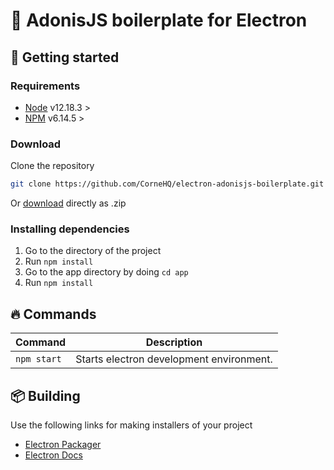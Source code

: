 # 📘 AdonisJS boilerplate for Electron

## 🔧 Getting started

### Requirements
- [Node](https://nodejs.org/) v12.18.3 >
- [NPM](https://www.npmjs.com/) v6.14.5 >

### Download
Clone the repository
```sh
git clone https://github.com/CorneHQ/electron-adonisjs-boilerplate.git
```
Or [download](https://github.com/CorneHQ/electron-adonisjs-boilerplate/archive/master.zip) directly as .zip

### Installing dependencies
1. Go to the directory of the project
2. Run `npm install`
3. Go to the app directory by doing `cd app`
4. Run `npm install`

## 🔥 Commands
| Command | Description |
| ------ | ------ |
| `npm start` | Starts electron development environment. |

## 📦 Building
Use the following links for making installers of your project
- [Electron Packager](https://github.com/electron/electron-packager)
- [Electron Docs](https://www.electronjs.org/docs/tutorial/application-distribution)